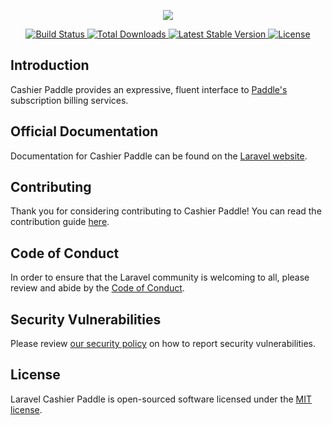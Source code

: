 <p align="center"><img src="https://laravel.com/assets/img/components/logo-cashier.svg"></p>

<p align="center">
    <a href="https://github.com/laravel/cashier-paddle/actions">
        <img src="https://github.com/laravel/cashier-paddle/workflows/tests/badge.svg" alt="Build Status">
    </a>
    <a href="https://packagist.org/packages/laravel/cashier-paddle">
        <img src="https://poser.pugx.org/laravel/cashier-paddle/d/total.svg" alt="Total Downloads">
    </a>
    <a href="https://packagist.org/packages/laravel/cashier-paddle">
        <img src="https://poser.pugx.org/laravel/cashier-paddle/v/stable.svg" alt="Latest Stable Version">
    </a>
    <a href="https://packagist.org/packages/laravel/cashier-paddle">
        <img src="https://poser.pugx.org/laravel/cashier-paddle/license.svg" alt="License">
    </a>
</p>

## Introduction

Cashier Paddle provides an expressive, fluent interface to [Paddle's](https://paddle.com) subscription billing services.

## Official Documentation

Documentation for Cashier Paddle can be found on the [Laravel website](https://laravel.com/docs/cashier-paddle).

## Contributing

Thank you for considering contributing to Cashier Paddle! You can read the contribution guide [here](.github/CONTRIBUTING.md).

## Code of Conduct

In order to ensure that the Laravel community is welcoming to all, please review and abide by the [Code of Conduct](https://laravel.com/docs/contributions#code-of-conduct).

## Security Vulnerabilities

Please review [our security policy](https://github.com/laravel/cashier-paddle/security/policy) on how to report security vulnerabilities.

## License

Laravel Cashier Paddle is open-sourced software licensed under the [MIT license](LICENSE.md).
